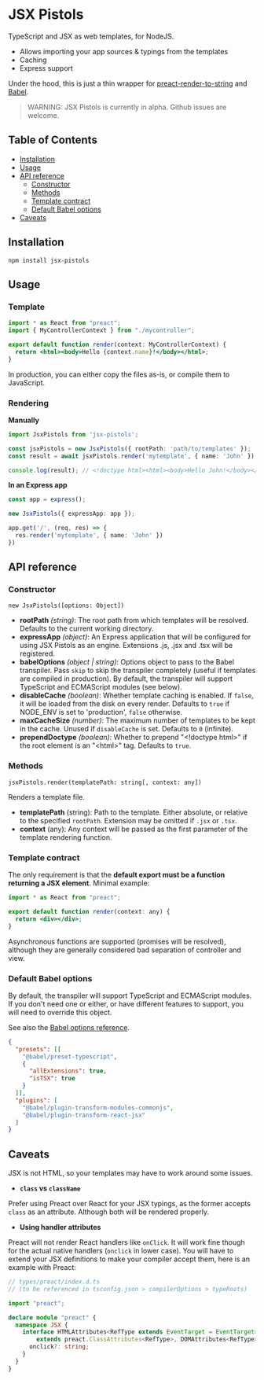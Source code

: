 # JSX Pistols

TypeScript and JSX as web templates, for NodeJS.

* Allows importing your app sources & typings from the templates
* Caching
* Express support

Under the hood, this is just a thin wrapper for [preact-render-to-string](https://www.npmjs.com/package/preact-render-to-string) and [Babel](https://babeljs.io/).

> WARNING: JSX Pistols is currently in alpha. Github issues are welcome.

## Table of Contents

- [Installation](#installation)
- [Usage](#usage)
- [API reference](#api-reference)
  - [Constructor](#constructor)
  - [Methods](#methods)
  - [Template contract](#template-contract)
  - [Default Babel options](#default-babel-options)
- [Caveats](#caveats)

## Installation

```
npm install jsx-pistols
```

## Usage

### Template

```jsx
import * as React from "preact";
import { MyControllerContext } from "./mycontroller";

export default function render(context: MyControllerContext) {
  return <html><body>Hello {context.name}!</body></html>;
}
```

In production, you can either copy the files as-is, or compile them to JavaScript.

### Rendering

**Manually**

```typescript
import JsxPistols from 'jsx-pistols';

const jsxPistols = new JsxPistols({ rootPath: 'path/to/templates' });
const result = await jsxPistols.render('mytemplate', { name: 'John' });

console.log(result); // <!doctype html><html><body>Hello John!</body></html>
```

**In an Express app**

```typescript
const app = express();

new JsxPistols({ expressApp: app });

app.get('/', (req, res) => {
  res.render('mytemplate', { name: 'John' })
})
```

## API reference

### Constructor

`new JsxPistols([options: Object])`

* **rootPath** *(string)*: The root path from which templates will be resolved. Defaults to the current working directory.
* **expressApp** *(object)*: An Express application that will be configured for using JSX Pistols as an engine. Extensions .js, .jsx and .tsx will be registered.
* **babelOptions** *(object | string)*: Options object to pass to the Babel transpiler. Pass `skip` to skip the transpiler completely (useful if templates are compiled in production). By default, the transpiler will support TypeScript and ECMAScript modules (see below).
* **disableCache** *(boolean)*: Whether template caching is enabled. If `false`, it will be loaded from the disk on every render. Defaults to `true` if NODE_ENV is set to 'production', `false` otherwise.
* **maxCacheSize** *(number)*: The maximum number of templates to be kept in the cache. Unused if `disableCache` is set. Defaults to `0` (infinite).
* **prependDoctype** *(boolean)*: Whether to prepend "\<!doctype html>" if the root element is an "\<html>" tag. Defaults to `true`.

### Methods

`jsxPistols.render(templatePath: string[, context: any])`

Renders a template file.

* **templatePath** (string): Path to the template. Either absolute, or relative to the specified `rootPath`. Extension may be omitted if `.jsx` or `.tsx`.
* **context** (any): Any context will be passed as the first parameter of the template rendering function.

### Template contract

The only requirement is that the **default export must be a function returning a JSX element**. Minimal example:

```jsx
import * as React from "preact";

export default function render(context: any) {
  return <div></div>;
}
```

Asynchronous functions are supported (promises will be resolved), although they are generally considered bad separation of controller and view.

### Default Babel options

By default, the transpiler will support TypeScript and ECMAScript modules. If you don't need one or either, or have different features to support, you will need to override this object.

See also the [Babel options reference](https://babeljs.io/docs/en/options).

```json
{
  "presets": [[
    "@babel/preset-typescript",
    {
      "allExtensions": true,
      "isTSX": true
    }
  ]],
  "plugins": [
    "@babel/plugin-transform-modules-commonjs",
    "@babel/plugin-transform-react-jsx"
  ]
}
```

## Caveats

JSX is not HTML, so your templates may have to work around some issues.

* **`class` vs `className`**

Prefer using Preact over React for your JSX typings, as the former accepts `class` as an attribute. Although both will be rendered properly.

* **Using handler attributes**

Preact will not render React handlers like `onClick`. It will work fine though for the actual native handlers (`onclick` in lower case). You will have to extend your JSX definitions to make your compiler accept them, here is an example with Preact:

```typescript
// types/preact/index.d.ts
// (to be referenced in tsconfig.json > compilerOptions > typeRoots)

import "preact";

declare module "preact" {
  namespace JSX {
    interface HTMLAttributes<RefType extends EventTarget = EventTarget>
        extends preact.ClassAttributes<RefType>, DOMAttributes<RefType> {
      onclick?: string;
    }
  }
}
```
